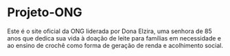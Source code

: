 # Projeto-ONG
Este é o site oficial da ONG liderada por Dona Elzira, uma senhora de 85 anos que dedica sua vida à doação de leite para famílias em necessidade e ao ensino de crochê como forma de geração de renda e acolhimento social.
